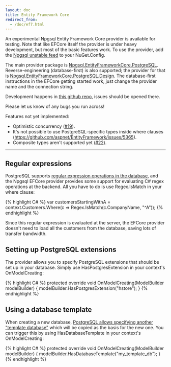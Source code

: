```yaml
---
layout: doc
title: Entity Framework Core
redirect_from:
  - /doc/ef7.html
---
```


An experimental Npgsql Entity Framework Core provider is available for testing.
Note that like EFCore itself the provider is under heavy development, but most of the basic features work.
To use the provider, add the [Npgsql unstable feed](http://myget.org/gallery/npgsql-unstable) to your NuGet.Config.

The main provider package is
[Npgsql.EntityFrameworkCore.PostgreSQL](http://myget.org/feed/npgsql-unstable/package/nuget/Npgsql.EntityFrameworkCore.PostgreSQL).
Reverse-engineering (database-first) is also supported; the provider for that is
[Npgsql.EntityFrameworkCore.PostgreSQL.Design](http://myget.org/feed/npgsql-unstable/package/nuget/Npgsql.EntityFrameworkCore.PostgreSQL.Design).
The database-first instructions in the EFCore getting started work, just change the provider name and the connection string.

Development happens in [this github repo](https://github.com/npgsql/Npgsql.EntityFrameworkCore.PostgreSQL), issues should be opened there.

Please let us know of any bugs you run across!

Features not yet implemented:

* Optimistic concurrency ([#19](https://github.com/npgsql/Npgsql.EntityFrameworkCore.PostgreSQL/issues/19)).
* It's not possible to use PostgreSQL-specific types inside where clauses
  (https://github.com/aspnet/EntityFramework/issues/5365).
* Composite types aren't supported yet ([#22](https://github.com/npgsql/Npgsql.EntityFrameworkCore.PostgreSQL/issues/22)).

---

## Regular expressions

PostgreSQL supports
[regular expression operations in the database](http://www.postgresql.org/docs/current/static/functions-matching.html#FUNCTIONS-POSIX-REGEXP),
and the Npgsql EFCore provider provides some support for evaluating C# regex operations at the backend.
All you have to do is use Regex.IsMatch in your where clause:

{% highlight C# %}
var customersStartingWithA = context.Customers.Where(c => Regex.IsMatch(c.CompanyName, "^A"));
{% endhighlight %}

Since this regular expression is evaluated at the server, the EFCore provider doesn't need to load all
the customers from the database, saving lots of transfer bandwidth.

## Setting up PostgreSQL extensions

The provider allows you to specify PostgreSQL extensions that should be set up in your database.
Simply use HasPostgresExtension in your context's OnModelCreating:

{% highlight C# %}
protected override void OnModelCreating(ModelBuilder modelBuilder) {
    modelBuilder.HasPostgresExtension("hstore");
}
{% endhighlight %}

## Using a database template

When creating a new database,
[PostgreSQL allows specifying another "template database"](http://www.postgresql.org/docs/current/static/manage-ag-templatedbs.html)
which will be copied as the basis for the new one. You can trigger this by using HasDatabaseTemplate in your context's
OnModelCreating:

{% highlight C# %}
protected override void OnModelCreating(ModelBuilder modelBuilder) {
    modelBuilder.HasDatabaseTemplate("my_template_db");
}
{% endhighlight %}

